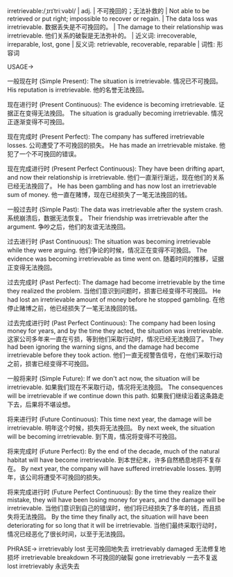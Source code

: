 irretrievable:/ˌɪrɪˈtriːvəbl/ | adj. | 不可挽回的；无法补救的 |  Not able to be retrieved or put right; impossible to recover or regain. | The data loss was irretrievable. 数据丢失是不可挽回的。 |  The damage to their relationship was irretrievable.  他们关系的破裂是无法弥补的。 | 近义词: irrecoverable, irreparable, lost, gone | 反义词: retrievable, recoverable, reparable | 词性: 形容词

USAGE->

一般现在时 (Simple Present):
The situation is irretrievable.  情况已不可挽回。
His reputation is irretrievable. 他的名誉无法挽回。

现在进行时 (Present Continuous):
The evidence is becoming irretrievable. 证据正在变得无法挽回。
The situation is gradually becoming irretrievable.  情况正逐渐变得不可挽回。


现在完成时 (Present Perfect):
The company has suffered irretrievable losses.  公司遭受了不可挽回的损失。
He has made an irretrievable mistake.  他犯了一个不可挽回的错误。


现在完成进行时 (Present Perfect Continuous):
They have been drifting apart, and now their relationship is irretrievable. 他们一直渐行渐远，现在他们的关系已经无法挽回了。
He has been gambling and has now lost an irretrievable sum of money. 他一直在赌博，现在已经损失了一笔无法挽回的钱。


一般过去时 (Simple Past):
The data was irretrievable after the system crash. 系统崩溃后，数据无法恢复。
Their friendship was irretrievable after the argument. 争吵之后，他们的友谊无法挽回。


过去进行时 (Past Continuous):
The situation was becoming irretrievable while they were arguing. 他们争论的时候，情况正在变得不可挽回。
The evidence was becoming irretrievable as time went on. 随着时间的推移，证据正变得无法挽回。


过去完成时 (Past Perfect):
The damage had become irretrievable by the time they realized the problem. 当他们意识到问题时，损害已经变得不可挽回。
He had lost an irretrievable amount of money before he stopped gambling. 在他停止赌博之前，他已经损失了一笔无法挽回的钱。


过去完成进行时 (Past Perfect Continuous):
The company had been losing money for years, and by the time they acted, the situation was irretrievable.  这家公司多年来一直在亏损，等到他们采取行动时，情况已经无法挽回了。
They had been ignoring the warning signs, and the damage had become irretrievable before they took action.  他们一直无视警告信号，在他们采取行动之前，损害已经变得不可挽回。


一般将来时 (Simple Future):
If we don't act now, the situation will be irretrievable. 如果我们现在不采取行动，情况将无法挽回。
The consequences will be irretrievable if we continue down this path. 如果我们继续沿着这条路走下去，后果将不堪设想。


将来进行时 (Future Continuous):
This time next year, the damage will be irretrievable. 明年这个时候，损失将无法挽回。
By next week, the situation will be becoming irretrievable.  到下周，情况将变得不可挽回。


将来完成时 (Future Perfect):
By the end of the decade, much of the natural habitat will have become irretrievable. 到本世纪末，许多自然栖息地将不复存在。
By next year, the company will have suffered irretrievable losses. 到明年，该公司将遭受不可挽回的损失。


将来完成进行时 (Future Perfect Continuous):
By the time they realize their mistake, they will have been losing money for years, and the damage will be irretrievable.  当他们意识到自己的错误时，他们将已经损失了多年的钱，而且损失将无法挽回。
By the time they finally act, the situation will have been deteriorating for so long that it will be irretrievable.  当他们最终采取行动时，情况已经恶化了很长时间，以至于无法挽回。


PHRASE->
irretrievably lost  无可挽回地失去
irretrievably damaged  无法修复地损坏
irretrievable breakdown  不可挽回的破裂
gone irretrievably  一去不复返
lost irretrievably  永远失去
